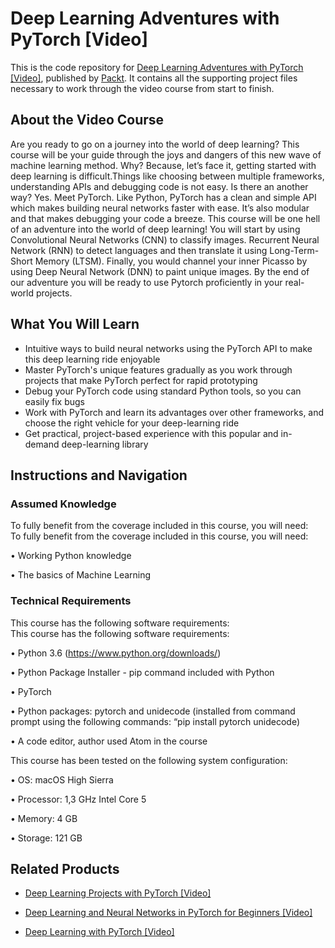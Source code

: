 # Deep Learning Adventures with PyTorch [Video]
This is the code repository for [Deep Learning Adventures with PyTorch [Video]](https://www.packtpub.com/big-data-and-business-intelligence/deep-learning-adventures-pytorch-video?utm_source=github&utm_medium=repository&utm_campaign=9781789138641), published by [Packt](https://www.packtpub.com/?utm_source=github). It contains all the supporting project files necessary to work through the video course from start to finish.
## About the Video Course
Are you ready to go on a journey into the world of deep learning? This course will be your guide through the joys and dangers of this new wave of machine learning method. Why? Because,  let’s face it, getting started with deep learning is difficult.Things like choosing between multiple frameworks, understanding APIs and debugging code is not easy. Is there an another way? Yes. Meet PyTorch. Like Python, PyTorch has a clean and simple API which makes building neural networks faster with ease. It’s also modular and that makes debugging your code a breeze. This course will be one hell of an adventure into the world of deep learning!
You will start by using Convolutional Neural Networks (CNN) to classify images. Recurrent Neural Network (RNN) to detect languages and then translate it using Long-Term-Short Memory (LTSM). Finally, you would channel your inner Picasso by using Deep Neural Network (DNN) to paint unique images. 
By the end of our adventure you will be ready to use Pytorch proficiently in your real-world projects.


<H2>What You Will Learn</H2>
<DIV class=book-info-will-learn-text>
<UL>
<LI>Intuitive ways to build neural networks using the PyTorch API to make this deep learning ride enjoyable 
<LI>Master PyTorch's unique features gradually as you work through projects that make PyTorch perfect for rapid prototyping 
<LI>Debug your PyTorch code using standard Python tools, so you can easily fix bugs&nbsp; 
<LI>Work with PyTorch and learn its advantages over other frameworks, and choose the right vehicle for your deep-learning ride 
<LI>Get practical, project-based experience with this popular and in-demand deep-learning library </LI></UL></DIV>

## Instructions and Navigation
### Assumed Knowledge
To fully benefit from the coverage included in this course, you will need:<br/>
To fully benefit from the coverage included in this course, you will need:

• Working Python knowledge

• The basics of Machine Learning

### Technical Requirements
This course has the following software requirements:<br/>
This course has the following software requirements:

•	Python 3.6 (https://www.python.org/downloads/)

•	Python Package Installer - pip command included with Python  

•	PyTorch

•	Python packages: pytorch and unidecode  (installed from command prompt using the following commands: “pip install pytorch unidecode)

•	A code editor, author used Atom in the course

This course has been tested on the following system configuration:

•	OS: macOS High Sierra

•	Processor: 1,3 GHz Intel Core 5

•	Memory: 4 GB

•	Storage: 121 GB



## Related Products
* [Deep Learning Projects with PyTorch [Video]](https://www.packtpub.com/application-development/deep-learning-projects-pytorch-video?utm_source=github&utm_medium=repository&utm_campaign=9781788997591)

* [Deep Learning and Neural Networks in PyTorch for Beginners [Video]](https://www.packtpub.com/application-development/deep-learning-and-neural-networks-pytorch-beginners-video?utm_source=github&utm_medium=repository&utm_campaign=9781789536249)

* [Deep Learning with PyTorch [Video]](https://www.packtpub.com/big-data-and-business-intelligence/deep-learning-pytorch-video?utm_source=github&utm_medium=repository&utm_campaign=9781788475266)

